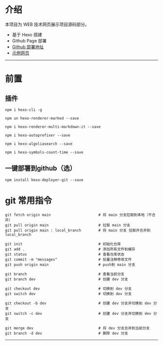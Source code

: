 # 介绍
本项目为 WEB 技术网页展示项目源码部分。
+ 基于 Hexo 搭建
+ Github Page 部署
+ [Github 部署地址](https://github.com/Fukamisora/Fukamisora.github.io)
+ [示例网页](https://fukamisora.github.io/)

------
# 前置
## 插件
```
npm i hexo-cli -g

npm un hexo-renderer-marked --save

npm i hexo-renderer-multi-markdown-it --save

npm i hexo-autoprefixer --save

npm i hexo-algoliasearch --save

npm i hexo-symbols-count-time --save
```
## 一键部署到github（选）
```
npm install hexo-deployer-git --save
```

# git 常用指令
```
git fetch origin main                      # 将 main 分支拉取到本地（不合并）
git pull origin main                       # 拉取 main 分支
git pull origin main : local_branch        # 将 main 分支 拉取并合并到 local_branch

git init                                   # 初始化仓库
git add .                                  # 添加所有文件到缓存
git status                                 # 查看仓库状态
git commit -m "messages"                   # 批量注释修改文件
git push origin main                       # push到 main 分支

git branch                                 # 查看当前分支
git branch dev                             # 创建 dev 分支

git checkout dev                           # 切换到 dev 分支
git switch dev                             # 切换到 dev 分支

git checkout -b dev                        # 创建 dev 分支并切换到 dev 分支
git switch -c dev                          # 创建 dev 分支并切换到 dev 分支

git merge dev                              # 将 dev 分支合并到当前分支
git branch -d dev                          # 删除 dev 分支
```
------
